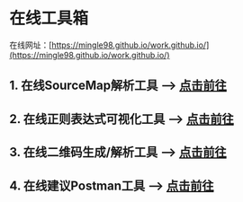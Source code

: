 # 在线工具箱
在线网址：[https://mingle98.github.io/work.github.io/](https://mingle98.github.io/work.github.io/)

## 1. 在线SourceMap解析工具 --> [点击前往](./sourceMapTool.html)
## 2. 在线正则表达式可视化工具 --> [点击前往](./regToolWeb.html)
## 3. 在线二维码生成/解析工具 --> [点击前往](./qrCodeToolWeb.html)
## 4. 在线建议Postman工具 --> [点击前往](./postmanToolWeb.html)
